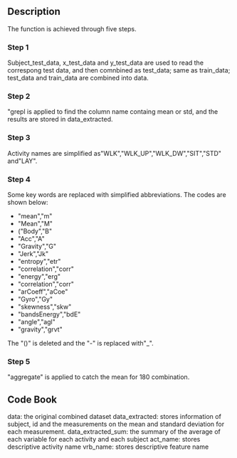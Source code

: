 ## Description

The function is achieved through five steps.

### Step 1

Subject_test_data, x_test_data and y_test_data are used to read the correspong test data, and then comnbined as test_data; same as train_data; test_data and train_data are combined into data.

### Step 2

"grepl is applied to find the column name containg mean or std, and the results are stored in data_extracted.

### Step 3

Activity names are simplified as"WLK","WLK_UP","WLK_DW","SIT","STD" and"LAY".

### Step 4

Some key words are replaced with simplified abbreviations. The codes are shown below:

- "mean","m"
- "Mean","M"
- ("Body","B"
- "Acc","A"
- "Gravity","G"
- "Jerk","Jk"
- "entropy","etr"
- "correlation","corr"
- "energy","erg"
- "correlation","corr"
- "arCoeff","aCoe"
- "Gyro","Gy"
- "skewness","skw"
- "bandsEnergy","bdE"
- "angle","agl"
- "gravity","grvt"

The "()" is deleted and the "-" is replaced with"_".


### Step 5

"aggregate" is applied to catch the mean for 180 combination.


## Code Book

data: the original combined dataset
data_extracted: stores information of subject, id and the measurements on the mean and standard deviation for each measurement.
data_extracted_sum: the summary of the average of each variable for each activity and each subject
act_name: stores descriptive activity name
vrb_name: stores descriptive feature name